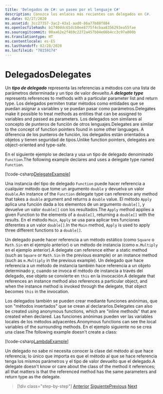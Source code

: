 ```yaml
---
title: 'Delegados de C#: un paseo por el lenguaje C#'
description: Conozca los enlaces más recientes con delegados en C#.
ms.date: 02/27/2020
ms.assetid: 3cc27357-3ac2-43a1-aad0-86a77b88f884
ms.openlocfilehash: b1740ddc65dcb0ee8775f4cbaa8356293ea55fae
ms.sourcegitcommit: 00aa62e2f469c2272a457b04e66b4cc3c97a800b
ms.translationtype: HT
ms.contentlocale: es-ES
ms.lasthandoff: 02/28/2020
ms.locfileid: "78159174"
---
```

# <a name="delegates"></a><span data-ttu-id="c4fea-103">Delegados</span><span class="sxs-lookup"><span data-stu-id="c4fea-103">Delegates</span></span>

<span data-ttu-id="c4fea-104">Un ***tipo de delegado*** representa las referencias a métodos con una lista de parámetros determinada y un tipo de valor devuelto.</span><span class="sxs-lookup"><span data-stu-id="c4fea-104">A ***delegate type*** represents references to methods with a particular parameter list and return type.</span></span> <span data-ttu-id="c4fea-105">Los delegados permiten tratar métodos como entidades que se puedan asignar a variables y se puedan pasar como parámetros.</span><span class="sxs-lookup"><span data-stu-id="c4fea-105">Delegates make it possible to treat methods as entities that can be assigned to variables and passed as parameters.</span></span> <span data-ttu-id="c4fea-106">Los delegados son similares al concepto de punteros de función de otros lenguajes.</span><span class="sxs-lookup"><span data-stu-id="c4fea-106">Delegates are similar to the concept of function pointers found in some other languages.</span></span> <span data-ttu-id="c4fea-107">A diferencia de los punteros de función, los delegados están orientados a objetos y tienen seguridad de tipos.</span><span class="sxs-lookup"><span data-stu-id="c4fea-107">Unlike function pointers, delegates are object-oriented and type-safe.</span></span>

<span data-ttu-id="c4fea-108">En el siguiente ejemplo se declara y usa un tipo de delegado denominado `Function`.</span><span class="sxs-lookup"><span data-stu-id="c4fea-108">The following example declares and uses a delegate type named `Function`.</span></span>

[!code-csharp[DelegateExample](../../../samples/snippets/csharp/tour/delegates/Program.cs#L3-L37)]

<span data-ttu-id="c4fea-109">Una instancia del tipo de delegado `Function` puede hacer referencia a cualquier método que tome un argumento `double` y devuelva un valor `double`.</span><span class="sxs-lookup"><span data-stu-id="c4fea-109">An instance of the `Function` delegate type can reference any method that takes a `double` argument and returns a `double` value.</span></span> <span data-ttu-id="c4fea-110">El método `Apply` aplica una función dada a los elementos de un argumento `double[]`, y devuelve un valor `double[]` con los resultados.</span><span class="sxs-lookup"><span data-stu-id="c4fea-110">The `Apply` method applies a given Function to the elements of a `double[]`, returning a `double[]` with the results.</span></span> <span data-ttu-id="c4fea-111">En el método `Main`, `Apply` se usa para aplicar tres funciones diferentes a un valor `double[]`.</span><span class="sxs-lookup"><span data-stu-id="c4fea-111">In the `Main` method, `Apply` is used to apply three different functions to a `double[]`.</span></span>

<span data-ttu-id="c4fea-112">Un delegado puede hacer referencia a un método estático (como `Square` o `Math.Sin` en el ejemplo anterior) o un método de instancia (como `m.Multiply` en el ejemplo anterior).</span><span class="sxs-lookup"><span data-stu-id="c4fea-112">A delegate can reference either a static method (such as `Square` or `Math.Sin` in the previous example) or an instance method (such as `m.Multiply` in the previous example).</span></span> <span data-ttu-id="c4fea-113">Un delegado que hace referencia a un método de instancia también hace referencia a un objeto determinado y, cuando se invoca el método de instancia a través del delegado, ese objeto se convierte en `this` en la invocación.</span><span class="sxs-lookup"><span data-stu-id="c4fea-113">A delegate that references an instance method also references a particular object, and when the instance method is invoked through the delegate, that object becomes `this` in the invocation.</span></span>

<span data-ttu-id="c4fea-114">Los delegados también se pueden crear mediante funciones anónimas, que son "métodos insertados" que se crean al declararlos.</span><span class="sxs-lookup"><span data-stu-id="c4fea-114">Delegates can also be created using anonymous functions, which are "inline methods" that are created when declared.</span></span> <span data-ttu-id="c4fea-115">Las funciones anónimas pueden ver las variables locales de los métodos adyacentes.</span><span class="sxs-lookup"><span data-stu-id="c4fea-115">Anonymous functions can see the local variables of the surrounding methods.</span></span> <span data-ttu-id="c4fea-116">En el ejemplo siguiente no se crea una clase:</span><span class="sxs-lookup"><span data-stu-id="c4fea-116">The following example doesn't create a class:</span></span>

[!code-csharp[LambdaExample](../../../samples/snippets/csharp/tour/delegates/Program.cs#L44-L44)]

<span data-ttu-id="c4fea-117">Un delegado no sabe ni necesita conocer la clase del método al que hace referencia; lo único que importa es que el método al que se hace referencia tenga los mismos parámetros y el tipo de valor devuelto que el delegado.</span><span class="sxs-lookup"><span data-stu-id="c4fea-117">A delegate doesn't know or care about the class of the method it references; all that matters is that the referenced method has the same parameters and return type as the delegate.</span></span>

>[!div class="step-by-step"]
><span data-ttu-id="c4fea-118">[Anterior](interfaces.md)
>[Siguiente](attributes.md)</span><span class="sxs-lookup"><span data-stu-id="c4fea-118">[Previous](interfaces.md)
[Next](attributes.md)</span></span>
